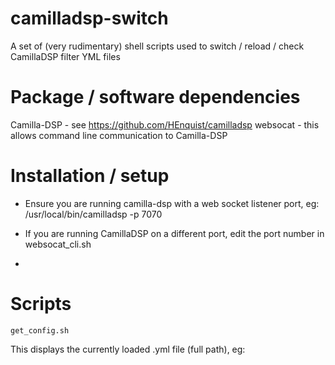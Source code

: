 # camilladsp-switch

A set of (very rudimentary) shell scripts used to switch / reload / check CamillaDSP filter YML files

# Package / software dependencies

Camilla-DSP - see https://github.com/HEnquist/camilladsp
websocat - this allows command line communication to Camilla-DSP

# Installation / setup

+ Ensure you are running camilla-dsp with a web socket listener port, eg:
    /usr/local/bin/camilladsp -p 7070

+ If you are running CamillaDSP on a different port, edit the port number in websocat_cli.sh

+ 

# Scripts

    get_config.sh

This displays the currently loaded .yml file (full path), eg:
